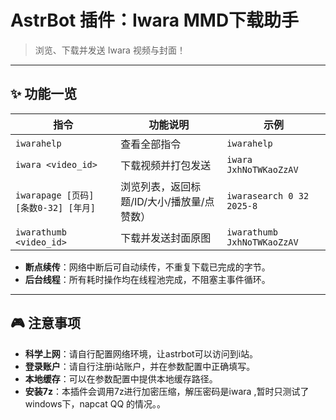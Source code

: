 # AstrBot 插件：Iwara MMD下载助手

> 浏览、下载并发送 Iwara 视频与封面！

---

## ✨ 功能一览

| 指令 | 功能说明 | 示例 |
|---|---|---|
| `iwarahelp` | 查看全部指令 | `iwarahelp` |
| `iwara <video_id>` | 下载视频并打包发送 | `iwara JxhNoTWKaoZzAV` |
| `iwarapage [页码] [条数0-32] [年月]` | 浏览列表，返回标题/ID/大小/播放量/点赞数） | `iwarasearch 0 32 2025-8` |
| `iwarathumb <video_id>` | 下载并发送封面原图 | `iwarathumb JxhNoTWKaoZzAV` |

- **断点续传**：网络中断后可自动续传，不重复下载已完成的字节。  
- **后台线程**：所有耗时操作均在线程池完成，不阻塞主事件循环。  

---

## 🎮 注意事项

- **科学上网**：请自行配置网络环境，让astrbot可以访问到i站。  
- **登录账户**：请自行注册i站账户，并在参数配置中正确填写。  
- **本地缓存**：可以在参数配置中提供本地缓存路径。
- **安装7z**：本插件会调用7z进行加密压缩，解压密码是iwara  ,暂时只测试了windows下，napcat  QQ  的情况。。 

